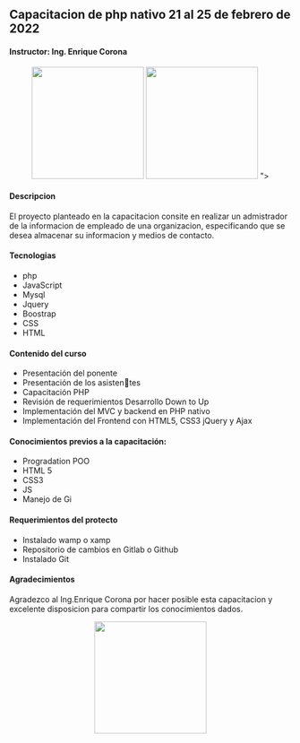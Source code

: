 ## Capacitacion de php nativo 21 al 25 de febrero de 2022 

#### Instructor: Ing. Enrique Corona
<p align="center">
  <img src="https://cdn.jsdelivr.net/gh/devicons/devicon/icons/php/php-original.svg" width="200">
  <img src="https://cdn.jsdelivr.net/gh/devicons/devicon/icons/mysql/mysql-original-wordmark.svg"  width="200" />
">
</p>

#### Descripcion
El proyecto planteado en la capacitacion consite en realizar un admistrador de la informacion de empleado de una organizacion, especificando que se desea almacenar su informacion y medios de contacto.

#### Tecnologias
- php
- JavaScript
- Mysql
- Jquery
- Boostrap
- CSS
- HTML

#### Contenido del curso
- Presentación del ponente
- Presentación de los asistentes
- Capacitación PHP
- Revisión de requerimientos Desarrollo Down to Up
- Implementación del MVC y
backend en PHP nativo
- Implementación del Frontend con HTML5, CSS3 jQuery y Ajax
#### Conocimientos previos a la capacitación:
- Progradation POO
- HTML 5
- CSS3
- JS
- Manejo de Gi

#### Requerimientos del protecto
- Instalado wamp o xamp
- Repositorio de cambios en Gitlab o Github
- Instalado Git

#### Agradecimientos
Agradezco al Ing.Enrique Corona por hacer posible esta capacitacion y excelente disposicion para compartir los conocimientos dados.
<center>
  <img src="https://media.istockphoto.com/photos/thank-you-picture-id1307626043?b=1&k=20&m=1307626043&s=170667a&w=0&h=fRiHXM1MAWDh-JKFO18CdFgncjJEgOyxBEvTduQX5_Q="  width="200" />
</center>